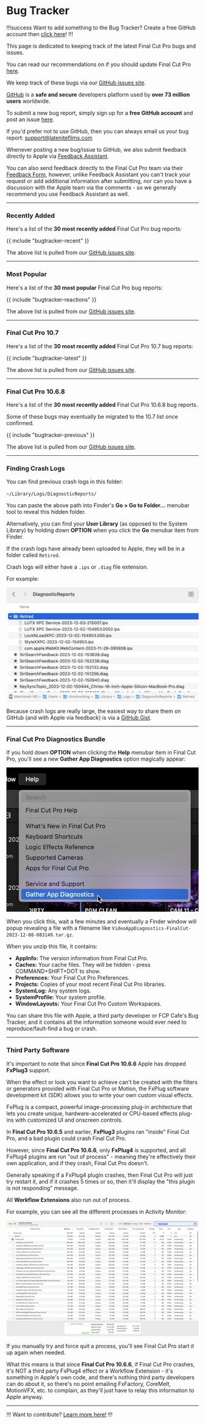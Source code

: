 # Bug Tracker

!!!success Want to add something to the Bug Tracker?
Create a free GitHub account then [click here](https://github.com/CommandPost/FCPCafe/issues/new?assignees=&labels=&projects=&template=bug-report.md&title=)!
!!!

This page is dedicated to keeping track of the latest Final Cut Pro bugs and issues.

You can read our recommendations on if you should update Final Cut Pro [here](/update-guide/).

We keep track of these bugs via our [GitHub issues site](https://github.com/CommandPost/FCPCafe/issues).

[GitHub](https://github.com) is a **safe and secure** developers platform used by **over 73 million users** worldwide.

To submit a new bug report, simply sign up for a **free GitHub account** and post an issue [here](https://github.com/CommandPost/FCPCafe/issues/new?assignees=&labels=&projects=&template=bug-report.md&title=).

If you'd prefer not to use GitHub, then you can always email us your bug report: [support@latenitefilms.com](mailto:support@latenitefilms.com)

Whenever posting a new bug/issue to GitHub, we also submit feedback directly to Apple via [Feedback Assistant](https://feedbackassistant.apple.com).

You can also send feedback directly to the Final Cut Pro team via their [Feedback Form](https://www.apple.com/feedback/finalcutpro/), however, unlike Feedback Assistant you can't track your request or add additional information after submitting, nor can you have a discussion with the Apple team via the comments - so we generally recommend you use Feedback Assistant as well.

---

### Recently Added

Here's a list of the **30 most recently added** Final Cut Pro bug reports:

{{ include "bugtracker-recent" }}

The above list is pulled from our [GitHub issues site](https://github.com/CommandPost/FCPCafe/issues).

---

### Most Popular

Here's a list of the **30 most popular** Final Cut Pro bug reports:

{{ include "bugtracker-reactions" }}

The above list is pulled from our [GitHub issues site](https://github.com/CommandPost/FCPCafe/issues).

---


### Final Cut Pro 10.7

Here's a list of the **30 most recently added** Final Cut Pro 10.7 bug reports:

{{ include "bugtracker-latest" }}

The above list is pulled from our [GitHub issues site](https://github.com/CommandPost/FCPCafe/issues).

---

### Final Cut Pro 10.6.8

Here's a list of the **30 most recently added** Final Cut Pro 10.6.8 bug reports.

Some of these bugs may eventually be migrated to the 10.7 list once confirmed.

{{ include "bugtracker-previous" }}

The above list is pulled from our [GitHub issues site](https://github.com/CommandPost/FCPCafe/issues).

---

### Finding Crash Logs

You can find previous crash logs in this folder:

`~/Library/Logs/DiagnosticReports/`

You can paste the above path into Finder's **Go > Go to Folder...** menubar tool to reveal this hidden folder.

Alternatively, you can find your **User Library** (as opposed to the System Library) by holding down **OPTION** when you click the **Go** menubar item from Finder.

If the crash logs have already been uploaded to Apple, they will be in a folder called `Retired`.

Crash logs will either have a `.ips` or `.diag` file extension.

For example:

![](/static/crash-log-folder.jpg)

Because crash logs are really large, the easiest way to share them on GitHub (and with Apple via feedback) is via a [GitHub Gist](https://gist.github.com).

---

### Final Cut Pro Diagnostics Bundle

If you hold down **OPTION** when clicking the **Help** menubar item in Final Cut Pro, you'll see a new **Gather App Diagnostics** option magically appear:

![](/static/gather-app-diagnostics.jpeg)

When you click this, wait a few minutes and eventually a Finder window will popup revealing a file with a filename like `VideoAppDiagnostics-FinalCut-2023-12-08-083149.tar.gz`.

When you unzip this file, it contains:

- **AppInfo:** The version information from Final Cut Pro.
- **Caches:** Your cache files. They will be hidden - press COMMAND+SHIFT+DOT to show.
- **Preferences:** Your Final Cut Pro Preferences.
- **Projects:** Copies of your most recent Final Cut Pro libraries.
- **SystemLog:** Any system logs.
- **SystemProfile:** Your system profile.
- **WindowLayouts:** Your Final Cut Pro Custom Workspaces.

You can share this file with Apple, a third party developer or FCP Cafe's Bug Tracker, and it contains all the information someone would ever need to reproduce/fault-find a bug or crash.

---

### Third Party Software

It's important to note that since **Final Cut Pro 10.6.6** Apple has dropped **FxPlug3** support.

When the effect or look you want to achieve can't be created with the filters or generators provided with Final Cut Pro or Motion, the FxPlug software development kit (SDK) allows you to write your own custom visual effects.

FxPlug is a compact, powerful image-processing plug-in architecture that lets you create unique, hardware-accelerated or CPU-based effects plug-ins with customized UI and onscreen controls.

In **Final Cut Pro 10.6.5** and earlier, **FxPlug3** plugins ran "inside" Final Cut Pro, and a bad plugin could crash Final Cut Pro.

However, since **Final Cut Pro 10.6.6**, only **FxPlug4** is supported, and all FxPlug4 plugins are run "out of process" - meaning they're effectively their own application, and if they crash, Final Cut Pro doesn't.

Generally speaking if a FxPlug4 plugin crashes, then Final Cut Pro will just try restart it, and if it crashes 5 times or so, then it'll display the "this plugin is not responding" message.

All **Workflow Extensions** also run out of process.

For example, you can see all the different processes in Activity Monitor:

![](../static/fcp-activity-monitor.png)

If you manually try and force quit a process, you'll see Final Cut Pro start it up again when needed.

What this means is that since **Final Cut Pro 10.6.6**, if Final Cut Pro crashes, it's NOT a third party FxPlug4 effect or a Workflow Extension - it's something in Apple's own code, and there's nothing third party developers can do about it, so there's no point emailing FxFactory, CoreMelt, MotionVFX, etc. to complain, as they'll just have to relay this information to Apple anyway.

---

!!!
Want to contribute? [Learn more here!](/contribute/)
!!!